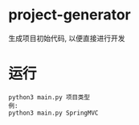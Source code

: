 # project-generator

生成项目初始代码, 以便直接进行开发

# 运行
```
python3 main.py 项目类型
例:
python3 main.py SpringMVC
```
